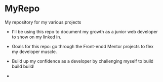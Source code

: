 # MyRepo
My repository for my various  projects 

- I'll be using this repo to document my growth as a junior web developer to show on my linked in.

- Goals for this repo: go through the Front-endd Mentor projects to flex my developer muscle.
- Build up my confidence as a developer by challenging myself to build build build!
- 
